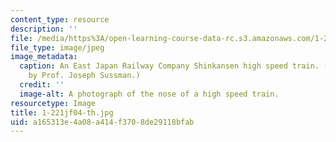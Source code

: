 ```yaml
---
content_type: resource
description: ''
file: /media/https%3A/open-learning-course-data-rc.s3.amazonaws.com/1-221j-transportation-systems-fall-2004/a165313e4a08a414f3708de29118bfab_1-221jf04-th.jpg
file_type: image/jpeg
image_metadata:
  caption: An East Japan Railway Company Shinkansen high speed train. (Photograph
    by Prof. Joseph Sussman.)
  credit: ''
  image-alt: A photograph of the nose of a high speed train.
resourcetype: Image
title: 1-221jf04-th.jpg
uid: a165313e-4a08-a414-f370-8de29118bfab
---
```

